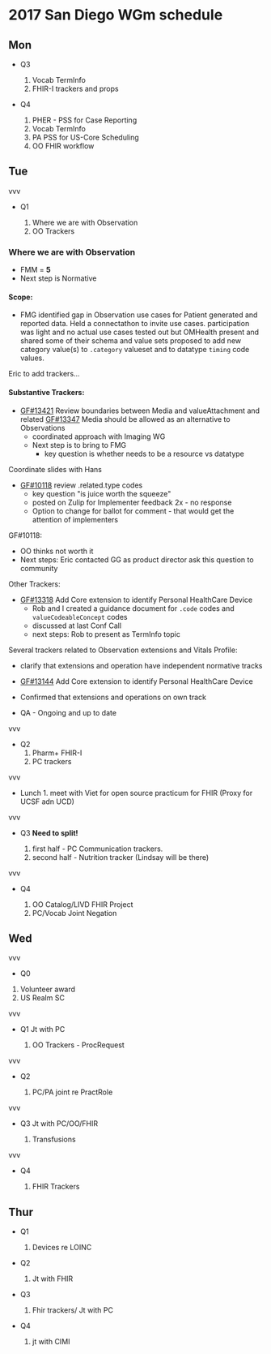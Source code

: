 # 2017 San Diego WGm schedule

>>>

## Mon

- Q3

    1. Vocab TermInfo
    1. FHIR-I  trackers and props

- Q4

    1. PHER - PSS for Case Reporting
    1. Vocab TermInfo
    1. PA PSS for US-Core Scheduling
    1. OO FHIR workflow

>>>

## Tue

vvv

- Q1

    1. Where we are with Observation
    1. OO Trackers

>>>

### Where we are with Observation

- FMM = **5**
- Next step is Normative

>>>

#### Scope:
- FMG identified gap in Observation use cases for Patient generated and reported data.  Held a connectathon to invite use cases. participation was light and no actual use cases tested out but OMHealth present and shared some of their schema and value sets proposed to add new category value(s) to `.category` valueset and to datatype `timing` code values.

Eric to add trackers...

>>>

#### Substantive Trackers:
- [GF#13421](https://gforge.hl7.org/gf/project/fhir/tracker/?action=TrackerItemEdit&tracker_item_id=13421&start=0) Review boundaries between Media and valueAttachment  and related [GF#13347](https://gforge.hl7.org/gf/project/fhir/tracker/?action=TrackerItemEdit&tracker_item_id=13347&start=0)	Media should be allowed as an alternative to Observations
  - coordinated approach with Imaging WG
  - Next step is to bring to FMG
     - key question is whether needs to be a resource vs datatype

Coordinate slides with Hans

>>>


- [GF#10118](https://gforge.hl7.org/gf/project/fhir/tracker/?action=TrackerItemEdit&tracker_item_id=10118&start=0)	review .related.type codes
  - key question "is juice worth the squeeze"
  - posted on Zulip for Implementer feedback 2x - no response
  - Option to change for ballot for comment - that would get the attention of implementers

GF#10118:

- OO thinks not worth it
- Next steps: Eric contacted GG as product director ask this question to community

>>>


Other Trackers:
  - [GF#13318](https://gforge.hl7.org/gf/project/fhir/tracker/?action=TrackerItemEdit&tracker_item_id=13318&start=0)	Add Core extension to identify Personal HealthCare Device
     - Rob and I created a guidance document for `.code` codes and `valueCodeableConcept` codes
     - discussed at last Conf Call
     - next steps:  Rob to present as TermInfo topic

>>>

Several trackers related to Observation extensions and Vitals Profile:

- clarify that extensions and operation have independent normative tracks
- [GF#13144](https://gforge.hl7.org/gf/project/fhir/tracker/?action=TrackerItemEdit&tracker_item_id=13144&start=0)	Add Core extension to identify Personal HealthCare Device

- Confirmed that extensions and operations on own track

>>>

- QA - Ongoing and up to date


vvv


- Q2
     1. Pharm+ FHIR-I
     1. PC trackers

vvv

- Lunch
       1. meet with Viet for open source practicum for FHIR (Proxy for UCSF adn UCD)

vvv

- Q3 **Need to split!**

    1. first half - PC Communication trackers.
    1. second half - Nutrition tracker (Lindsay will be there)

vvv

- Q4

    1. OO Catalog/LIVD FHIR Project
    1. PC/Vocab Joint Negation

>>>

## Wed

vvv

- Q0

1. Volunteer award
1. US Realm SC

vvv

- Q1 Jt with PC



   1. OO Trackers - ProcRequest

vvv

- Q2

     1. PC/PA joint re PractRole

vvv

- Q3 Jt with PC/OO/FHIR

     1. Transfusions

vvv

- Q4

    1. FHIR Trackers

>>>

## Thur

- Q1

    1. Devices re LOINC

- Q2

    1. Jt with FHIR

- Q3

    1. Fhir trackers/ Jt with PC

- Q4

    1. jt with CIMI

